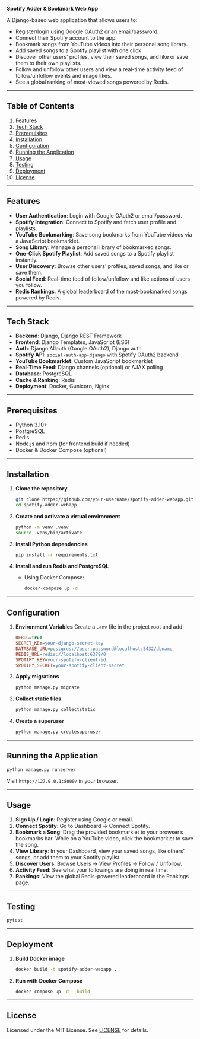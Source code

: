 **Spotify Adder & Bookmark Web App**

A Django-based web application that allows users to:

* Register/login using Google OAuth2 or an email/password.
* Connect their Spotify account to the app.
* Bookmark songs from YouTube videos into their personal song library.
* Add saved songs to a Spotify playlist with one click.
* Discover other users’ profiles, view their saved songs, and like or save them to their own playlists.
* Follow and unfollow other users and view a real-time activity feed of follow/unfollow events and image likes.
* See a global ranking of most-viewed songs powered by Redis.

---

## Table of Contents

1. [Features](#features)
2. [Tech Stack](#tech-stack)
3. [Prerequisites](#prerequisites)
4. [Installation](#installation)
5. [Configuration](#configuration)
6. [Running the Application](#running-the-application)
7. [Usage](#usage)
8. [Testing](#testing)
9. [Deployment](#deployment)
10. [License](#license)

---

## Features

* **User Authentication**: Login with Google OAuth2 or email/password.
* **Spotify Integration**: Connect to Spotify and fetch user profile and playlists.
* **YouTube Bookmarking**: Save song bookmarks from YouTube videos via a JavaScript bookmarklet.
* **Song Library**: Manage a personal library of bookmarked songs.
* **One-Click Spotify Playlist**: Add saved songs to a Spotify playlist instantly.
* **User Discovery**: Browse other users’ profiles, saved songs, and like or save them.
* **Social Feed**: Real-time feed of follow/unfollow and like actions of users you follow.
* **Redis Rankings**: A global leaderboard of the most-bookmarked songs powered by Redis.

---

## Tech Stack

* **Backend**: Django, Django REST Framework
* **Frontend**: Django Templates, JavaScript (ES6)
* **Auth**: Django Allauth (Google OAuth2), Django auth
* **Spotify API**: `social-auth-app-django` with Spotify OAuth2 backend
* **YouTube Bookmarklet**: Custom JavaScript bookmarklet
* **Real-Time Feed**: Django channels (optional) or AJAX polling
* **Database**: PostgreSQL
* **Cache & Ranking**: Redis
* **Deployment**: Docker, Gunicorn, Nginx

---

## Prerequisites

* Python 3.10+
* PostgreSQL
* Redis
* Node.js and npm (for frontend build if needed)
* Docker & Docker Compose (optional)

---

## Installation

1. **Clone the repository**

   ```bash
   git clone https://github.com/your-username/spotify-adder-webapp.git
   cd spotify-adder-webapp
   ```

2. **Create and activate a virtual environment**

   ```bash
   python -m venv .venv
   source .venv/bin/activate
   ```

3. **Install Python dependencies**

   ```bash
   pip install -r requirements.txt
   ```

4. **Install and run Redis and PostgreSQL**

   * Using Docker Compose:

     ```bash
     docker-compose up -d
     ```

---

## Configuration

1. **Environment Variables**
   Create a `.env` file in the project root and add:

   ```ini
   DEBUG=True
   SECRET_KEY=your-django-secret-key
   DATABASE_URL=postgres://user:password@localhost:5432/dbname
   REDIS_URL=redis://localhost:6379/0
   SPOTIFY_KEY=your-spotify-client-id
   SPOTIFY_SECRET=your-spotify-client-secret
   ```

2. **Apply migrations**

   ```bash
   python manage.py migrate
   ```

3. **Collect static files**

   ```bash
   python manage.py collectstatic
   ```

4. **Create a superuser**

   ```bash
   python manage.py createsuperuser
   ```

---

## Running the Application

```bash
python manage.py runserver
```

Visit `http://127.0.0.1:8000/` in your browser.

---

## Usage

1. **Sign Up / Login**: Register using Google or email.
2. **Connect Spotify**: Go to Dashboard → Connect Spotify.
3. **Bookmark a Song**: Drag the provided bookmarklet to your browser’s bookmarks bar. While on a YouTube video, click the bookmarklet to save the song.
4. **View Library**: In your Dashboard, view your saved songs, like others’ songs, or add them to your Spotify playlist.
5. **Discover Users**: Browse Users → View Profiles → Follow / Unfollow.
6. **Activity Feed**: See what your followings are doing in real time.
7. **Rankings**: View the global Redis-powered leaderboard in the Rankings page.

---

## Testing

```bash
pytest
```

---

## Deployment

1. **Build Docker image**

   ```bash
   docker build -t spotify-adder-webapp .
   ```
2. **Run with Docker Compose**

   ```bash
   docker-compose up -d --build
   ```

---

## License

Licensed under the MIT License. See [LICENSE](LICENSE) for details.
